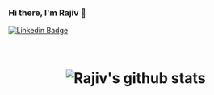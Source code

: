 ### Hi there, I'm Rajiv 👋

[![Linkedin Badge](https://img.shields.io/badge/Rajiv%20Kushwaha-0A66C2?style=flat-square&logo=Linkedin&logoColor=white&labelColor=0A66C2&link=https://www.linkedin.com/in/rajiv-kushwaha/)](https://www.linkedin.com/in/rajiv-kushwaha/)

<br>

<h1 align="center">

![Rajiv's github stats](https://github-readme-stats.vercel.app/api?username=rajiv-k&show_icons=true&rank_icon=github&theme=gruvbox)

</h1>

<!--
**rajiv-k/rajiv-k** is a ✨ _special_ ✨ repository because its `README.md` (this file) appears on your GitHub profile.

Here are some ideas to get you started:

- 🔭 I’m currently working on ...
- 🌱 I’m currently learning ...
- 👯 I’m looking to collaborate on ...
- 🤔 I’m looking for help with ...
- 💬 Ask me about ...
- 📫 How to reach me: ...
- 😄 Pronouns: ...
- ⚡ Fun fact: ...
-->
